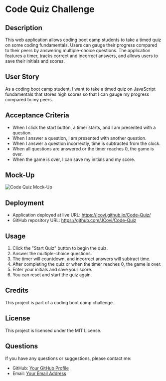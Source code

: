 # Code Quiz Challenge

## Description
This web application allows coding boot camp students to take a timed quiz on some coding fundamentals. Users can gauge their progress compared to their peers by answering multiple-choice questions. The application features a timer, tracks correct and incorrect answers, and allows users to save their initials and scores.

## User Story
As a coding boot camp student, I want to take a timed quiz on JavaScript fundamentals that stores high scores so that I can gauge my progress compared to my peers.

## Acceptance Criteria
- When I click the start button, a timer starts, and I am presented with a question.
- When I answer a question, I am presented with another question.
- When I answer a question incorrectly, time is subtracted from the clock.
- When all questions are answered or the timer reaches 0, the game is over.
- When the game is over, I can save my initials and my score.

## Mock-Up
![Code Quiz Mock-Up](insert_mockup_image_url_here)

## Deployment
- Application deployed at live URL: https://jcovi.github.io/Code-Quiz/
- GitHub repository URL: https://github.com/JCovi/Code-Quiz

## Usage
1. Click the "Start Quiz" button to begin the quiz.
2. Answer the multiple-choice questions.
3. The timer will countdown, and incorrect answers will subtract time.
4. After completing the quiz or when the timer reaches 0, the game is over.
5. Enter your initials and save your score.
6. You can reset and start the quiz again.

## Credits
This project is part of a coding boot camp challenge.

## License
This project is licensed under the MIT License.

## Questions
If you have any questions or suggestions, please contact me:
- GitHub: [Your GitHub Profile](insert_github_profile_url_here)
- Email: [Your Email Address](insert_email_address_here)

